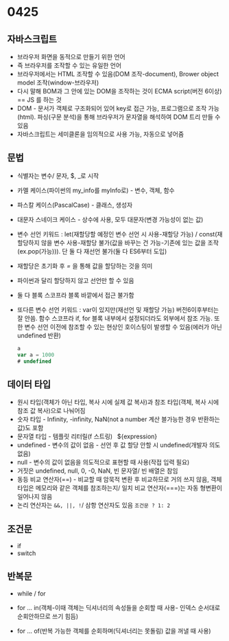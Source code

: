 # 0425 



## 자바스크립트

- 브라우저 화면을 동적으로 만들기 위한 언어
- 즉 브라우저를 조작할 수 있는 유일한 언어
- 브라우저에서는 HTML 조작할 수 있음(DOM 조작-document), Brower object model 조작(window-브라우저)
- 다시 말해 BOM과 그 안에 있는 DOM을 조작하는 것이 ECMA script(버전 6이상) == JS 를 하는 것
- DOM - 문서가 객체로 구조화되어 있어 key로 접근 가능, 프로그램으로 조작 가능(html). 파싱(구문 분석)을 통해 브라우저가 문자열을 해석하여 DOM 트리 만들 수 있음
- 자바스크립트는 세미클론을 임의적으로 사용 가능, 자동으로 넣어줌



## 문법

- 식별자는 변수/ 문자, $, _로 시작

- 카멜 케이스(파이썬의 my_info를 myInfo로) - 변수, 객체, 함수

- 파스칼 케이스(PascalCase) - 클래스, 생성자

- 대문자 스네이크 케이스 - 상수에 사용, 모두 대문자(변경 가능성이 없는 값)

- 변수 선언 키워드 : let(재할당할 예정인 변수 선언 시 사용-재할당 가능) / const(재할당하지 않을 변수 사용-재할당 불가(값을 바꾸는 건 가능-기존에 있는 값을 조작(ex.pop(가능))). 단 둘 다 재선언 불가(둘 다 ES6부터 도입)

- 재할당은 초기화 후 *=* 을 통해 값을 할당하는 것을 의미

- 파이썬과 달리 할당하지 않고 선언만 할 수 있음

- 둘 다 블록 스코프라 블록 바깥에서 접근 불가함

- 또다른 변수 선언 키워드 : var이 있지만(재선언 및 재할당 가능) 버전6이후부터는 잘 안씀. 함수 스코프라 if, for 블록 내부에서 설정되더라도 외부에서 참조 가능. 또한 변수 선언 이전에 참조할 수 있는 현상인 호이스팅이 발생할 수 있음(에러가 아닌 undefined 반환)

  ```javascript
  a
  var a = 1000
  # undefined
  ```



## 데이터 타입

- 원시 타입(객체가 아닌 타입, 복사 시에 실제 값 복사)과 참조 타입(객체, 복사 시에 참조 값 복사)으로 나눠어짐
- 숫자 타입 - Infinity, -infinity, NaN(not a number 계산 블가능한 경우 반환하는 값)도 포함
- 문자열 타입 - 템플릿 리터릴(f 스트링) ` `${expression}` `
- undefined - 변수의 값이 없음 - 선언 후 값 할당 안할 시 undefined(개발자 의도 없음)
- null - 변수의 값이 없음을 의도적으로 표현할 때 사용(작접 입력 필요)
- 거짓은 undefined, null, 0, -0, NaN, 빈 문자열/ 빈 배열은 참임
- 동등 비교 연산자(==) - 비교할 때 암묵적 변환 후 비교하므로 거의 쓰지 않음, 객체 타입은 메모리와 같은 객체를 참조하는지/ 일치 비교 연산자(===)는 자동 형변환이 일어나지 않음
- 논리 연산자는 `&&, ||, !`/ 삼항 연산자도 있음 `조건문 ? 1: 2` 



## 조건문

- if
- switch



## 반복문

- while / for

- for ... in(객체-이때 객체는 딕셔너리의 속성들을 순회할 때 사용- 인덱스 순서대로 순회안하므로 쓰기 힘듬)

- for ... of(반복 가능한 객체를 순회하며(딕셔너리는 못돌림) 값을 꺼낼 때 사용)

  

